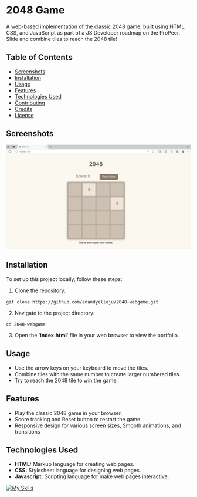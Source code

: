 # 2048 Game
A web-based implementation of the classic 2048 game, built using HTML, CSS, and JavaScript as part of a JS Developer roadmap on the ProPeer. Slide and combine tiles to reach the 2048 tile!

## Table of Contents

- [Screenshots](#screenshots)
- [Installation](#installation)
- [Usage](#usage)
- [Features](#features)
- [Technologies Used](#technologies-used)
- [Contributing](#contributing)
- [Credits](#credits)
- [License](#license)

## Screenshots

![GameUI](gameUI.png)

## Installation

To set up this project locally, follow these steps:
1. Clone the repository:   
  ```
  git clone https://github.com/anandyelloju/2048-webgame.git
  ```
2. Navigate to the project directory:
  ```
  cd 2048-webgame
  ```
3. Open the '**index.html**' file in your web browser to view the portfolio.

## Usage

- Use the arrow keys on your keyboard to move the tiles.
- Combine tiles with the same number to create larger numbered tiles.
- Try to reach the 2048 tile to win the game.

## Features

- Play the classic 2048 game in your browser.
- Score tracking and Reset button to restart the game.
- Responsive design for various screen sizes, Smooth animations, and transitions

## Technologies Used

- **HTML:** Markup language for creating web pages.
- **CSS:** Stylesheet language for designing web pages.
- **Javascript:** Scripting language for make web pages interactive.

[![My Skills](https://skillicons.dev/icons?i=html,css,javascript,,vscode,github)](https://skillicons.dev)
<!--
## Contributing

Contributions are always welcome! - If you have suggestions or improvements.

## Credits

- Inspired by the original 2048 game by Gabriele Cirulli.
- Developed as part of a Propeer course with guidance from ChatGPT.

## License

This project is licensed under the [MIT License](https://choosealicense.com/licenses/mit/) - see the [LICENSE](https://github.com/anandyelloju/2048-webgame/blob/main/LICENSE) file for details.
-->
